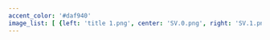 ```yaml
---
accent_color: '#daf940'
image_list: [ {left: 'title 1.png', center: 'SV.0.png', right: 'SV.1.png'}, {left: 'SV.2.png', center: 'SV.3.png',  right: 'SV.4.png'}, {left: 'SV.5.png', center: 'SV.6.png',  right: 'SV.7.png'}, {left: 'SV.8.png', center: 'white.png',  right: 'white.png'}]
---
```

